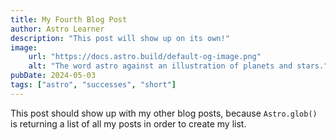 ```yaml
---
title: My Fourth Blog Post
author: Astro Learner
description: "This post will show up on its own!"
image:
    url: "https://docs.astro.build/default-og-image.png"
    alt: "The word astro against an illustration of planets and stars."
pubDate: 2024-05-03
tags: ["astro", "successes", "short"]
---
```

This post should show up with my other blog posts, because `Astro.glob()` is returning a list of all my posts in order to create my list.
